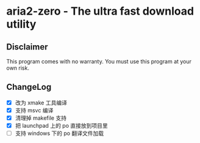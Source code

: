 # aria2-zero - The ultra fast download utility


## Disclaimer

This program comes with no warranty.
You must use this program at your own risk.


## ChangeLog

- [x] 改为 xmake 工具编译
- [x] 支持 msvc 编译
- [x] 清理掉 makefile 支持
- [x] 把 launchpad 上的 po 直接放到项目里
- [ ] 支持 windows 下的 po 翻译文件加载
